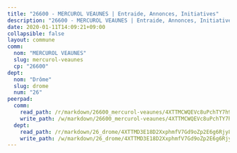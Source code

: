 ```yaml
---
title: "26600 - MERCUROL VEAUNES | Entraide, Annonces, Initiatives"
description: "26600 - MERCUROL VEAUNES | Entraide, Annonces, Initiatives"
date: 2020-01-11T14:09:21+09:00
collapsible: false
layout: commune
comm:
  nom: "MERCUROL VEAUNES"
  slug: mercurol-veaunes
  cp: "26600"
dept:
  nom: "Drôme"
  slug: drome
  num: "26"
peerpad:
  comm:
    read_path: /r/markdown/26600_mercurol-veaunes/4XTTMCWQEVc8uPchTY7h9dP4V7JecUFH9YmHLNua4mcVh1g8m
    write_path: /w/markdown/26600_mercurol-veaunes/4XTTMCWQEVc8uPchTY7h9dP4V7JecUFH9YmHLNua4mcVh1g8m-K3TgUarQEfHTGU3s8pSQCPVLwuQesSDbRbvzDypQ3hjxh9EPt2K5r7epipK89u8gwkYSTu8W93Rkr6x4xBGRXuGMdC2n8n414YkC9hRtz7sKrZiDvKxYajzvzXJvvzEHkywqUjtH
  dept:
    read_path: /r/markdown/26_drome/4XTTMD3E18D2XxphmfV7Gd9oZp2E6g6Rjy8yoyyuT4SyeeDZv
    write_path: /w/markdown/26_drome/4XTTMD3E18D2XxphmfV7Gd9oZp2E6g6Rjy8yoyyuT4SyeeDZv-K3TgUGX4nG6FnUgVjDeodHJBzD4Z7jTqAJwquijk1LCW8AWc9CAemuRZDQCZC8aha3sgQcHNRUHizJ1bQGiTeNjxAKKxoxsNxcJ7pjGzQ4icP1ftCA9sHED31LddZbCgpf6zkM4Q
---
```


